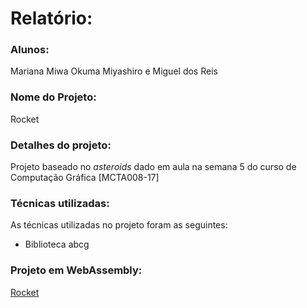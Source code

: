 # Relatório:
### Alunos: 
Mariana Miwa Okuma Miyashiro e Miguel dos Reis

### Nome do Projeto:
Rocket

### Detalhes do projeto:
Projeto baseado no *asteroids* dado em aula na semana 5 do curso de Computação Gráfica [MCTA008-17]

### Técnicas utilizadas:
As técnicas utilizadas no projeto foram as seguintes:
* Biblioteca abcg

### Projeto em WebAssembly:
[Rocket](https://okumamiwa.github.io/compgraf/rocket/)